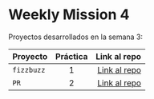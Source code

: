 # Weekly Mission 4

Proyectos desarrollados en la semana 3:

| Proyecto | Práctica | Link al repo |
| ------------- |:-------------:| -----:|
|`fizzbuzz`|1|[Link al repo](https://github.com/LuisAngelFnz/LXPartnerShipApi)|
|`PR`|2|[Link al repo](https://github.com/LuisAngelFnz/fork_fizzbuzz)|